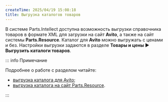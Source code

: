 ```yaml
---
createTime: 2025/04/19 15:08:18
title: Выгрузка каталогов товаров
---
```

В системе Parts.Intellect доступна возможность выгрузки справочника товаров в формате XML для загрузки на сайт **Avito**, а также на сайт системы **Parts.Resource**. Каталог для **Avito** можно выгружать с ценами и без. Настройки выгрузки задаются в разделе **Товары и цены ► Выгрузить каталоги товаров**.

::: info Примечание

Подробнее о работе с разделом читайте:
- [выгрузка каталога для Avito](https://product-doc.tradesoft.ru/ai/export_avito/index.htm);
- [выгрузка каталога на сайт Parts.Resource](https://product-doc.tradesoft.ru/ai/synch/index.htm).

:::